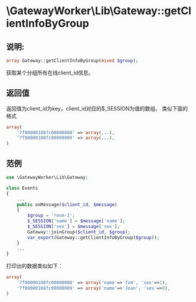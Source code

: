# \GatewayWorker\Lib\Gateway::getClientInfoByGroup

## 说明:
```php
array Gateway::getClientInfoByGroup(mixed $group);
```

获取某个分组所有在线client_id信息。


## 返回值

返回值为client_id为key，client_id对应的$_SESSION为值的数组。
类似下面的格式
```php
array(
    '7f00000108fc00000008' => array(...),
    '7f00000108fc00000009' => array(...),
)
```

## 范例
```php
use \GatewayWorker\Lib\Gateway;

class Events
{
    ...
    public onMessage($client_id, $message)
    {
        $group = 'room-1';
        $_SESSION['name'] = $message['name'];
        $_SESSION['sex'] = $message['sex'];
        Gateway::joinGroup($client_id, $group);
        var_export(Gateway::getClientInfoByGroup($group));
    }
    ...
}
```


打印出的数据类似如下：
```php
array(
    '7f00000108fc00000008' => array('name'=>'Tom', 'sex'=>1),
    '7f00000108fc00000009' => array('name'=>'Joan', 'sex'=>0),
)
```
